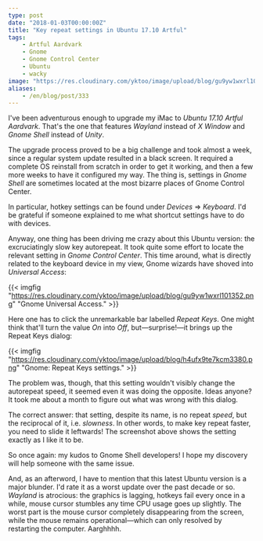 ```yaml
---
type: post
date: "2018-01-03T00:00:00Z"
title: "Key repeat settings in Ubuntu 17.10 Artful"
tags:
    - Artful Aardvark
    - Gnome
    - Gnome Control Center
    - Ubuntu
    - wacky
image: "https://res.cloudinary.com/yktoo/image/upload/blog/gu9yw1wxrl101352.png"
aliases:
    - /en/blog/post/333
---
```


I've been adventurous enough to upgrade my iMac to *Ubuntu 17.10 Artful Aardvark*. That's the one that features *Wayland* instead of *X Window* and *Gnome Shell* instead of *Unity*.

The upgrade process proved to be a big challenge and took almost a week, since a regular system update resulted in a black screen. It required a complete OS reinstall from scratch in order to get it working, and then a few more weeks to have it configured my way. The thing is, settings in *Gnome Shell* are sometimes located at the most bizarre places of Gnome Control Center.

<!--more-->

In particular, hotkey settings can be found under *Devices* ⇒  *Keyboard*. I'd be grateful if someone explained to me what shortcut settings have to do with devices.

Anyway, one thing has been driving me crazy about this Ubuntu version: the excruciatingly slow key autorepeat. It took quite some effort to locate the relevant setting in *Gnome Control Center*. This time around, what is directly related to the keyboard device in my view, Gnome wizards have shoved into *Universal Access*:

{{< imgfig "https://res.cloudinary.com/yktoo/image/upload/blog/gu9yw1wxrl101352.png" "Gnome Universal Access." >}}

Here one has to click the unremarkable bar labelled *Repeat Keys*. One might think that'll turn the value *On* into *Off*, but—surprise!—it brings up the Repeat Keys dialog:

{{< imgfig "https://res.cloudinary.com/yktoo/image/upload/blog/h4ufx9te7kcm3380.png" "Gnome: Repeat Keys settings." >}}

The problem was, though, that this setting wouldn't visibly change the autorepeat speed, it seemed even it was doing the opposite. Ideas anyone? It took me about a month to figure out what was wrong with this dialog.

The correct answer: that setting, despite its name, is no repeat *speed*, but the reciprocal of it, i.e. *slowness*. In other words, to make key repeat faster, you need to slide it leftwards! The screenshot above shows the setting exactly as I like it to be.

So once again: my kudos to Gnome Shell developers! I hope my discovery will help someone with the same issue.

And, as an afterword, I have to mention that this latest Ubuntu version is a major blunder. I'd rate it as a worst update over the past decade or so. *Wayland* is atrocious: the graphics is lagging, hotkeys fail every once in a while, mouse cursor stumbles any time CPU usage goes up slightly. The worst part is the mouse cursor completely disappearing from the screen, while the mouse remains operational—which can only resolved by restarting the computer. Aarghhhh.
